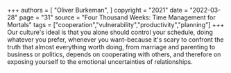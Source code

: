 +++
authors = [
  "Oliver Burkeman",
]
copyright = "2021"
date = "2022-03-28"
page = "31"
source = "Four Thousand Weeks: Time Management for Mortals"
tags = ["cooperation","vulnerability","productivity","planning"]
+++
Our culture's ideal is that you alone should control your schedule, doing whatever you prefer, whenever you want–because it's scary to confront the truth that almost everything worth doing, from marriage and parenting to business or politics, depends on cooperating with others, and therefore on exposing yourself to the emotional uncertainties of relationships.

